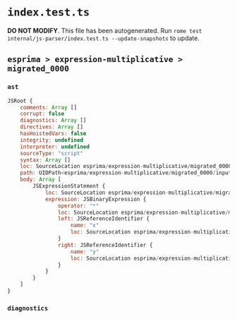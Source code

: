 # `index.test.ts`

**DO NOT MODIFY**. This file has been autogenerated. Run `rome test internal/js-parser/index.test.ts --update-snapshots` to update.

## `esprima > expression-multiplicative > migrated_0000`

### `ast`

```javascript
JSRoot {
	comments: Array []
	corrupt: false
	diagnostics: Array []
	directives: Array []
	hasHoistedVars: false
	integrity: undefined
	interpreter: undefined
	sourceType: "script"
	syntax: Array []
	loc: SourceLocation esprima/expression-multiplicative/migrated_0000/input.js 1:0-2:0
	path: UIDPath<esprima/expression-multiplicative/migrated_0000/input.js>
	body: Array [
		JSExpressionStatement {
			loc: SourceLocation esprima/expression-multiplicative/migrated_0000/input.js 1:0-1:5
			expression: JSBinaryExpression {
				operator: "*"
				loc: SourceLocation esprima/expression-multiplicative/migrated_0000/input.js 1:0-1:5
				left: JSReferenceIdentifier {
					name: "x"
					loc: SourceLocation esprima/expression-multiplicative/migrated_0000/input.js 1:0-1:1 (x)
				}
				right: JSReferenceIdentifier {
					name: "y"
					loc: SourceLocation esprima/expression-multiplicative/migrated_0000/input.js 1:4-1:5 (y)
				}
			}
		}
	]
}
```

### `diagnostics`

```

```
